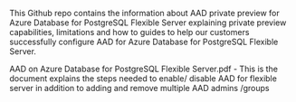 This Github repo contains the information about AAD private preview for Azure Database for PostgreSQL Flexible Server explaining private preview capabilities, limitations and how to guides to help our customers successfully configure AAD for Azure Database for PostgreSQL Flexible Server.

AAD on Azure Database for PostgreSQL Flexible Server.pdf - This is the document explains the steps needed to enable/ disable AAD for flexible server in addition to adding and remove multiple AAD admins /groups



